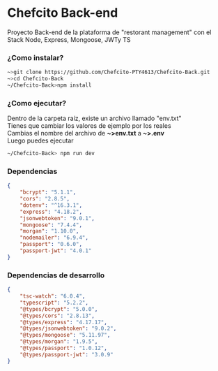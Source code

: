 # Chefcito Back-end

Proyecto Back-end de la plataforma de "restorant management" con el Stack Node, Express, Mongoose, JWTy TS

### ¿Como instalar?
``` bash
~>git clone https://github.com/Chefcito-PTY4613/Chefcito-Back.git
~>cd Chefcito-Back
~/Chefcito-Back>npm install
```
### ¿Como ejecutar?
Dentro de la carpeta raíz, existe un archivo llamado "env.txt" \
Tienes que cambiar los valores de ejemplo por los reales \
Cambias el nombre del archivo de **~>env.txt** a **~>.env** \
Luego puedes ejecutar
``` bash 
~/Chefcito-Back> npm run dev
```
### Dependencias
```json
{
    "bcrypt": "5.1.1",
    "cors": "2.8.5",
    "dotenv": "^16.3.1",
    "express": "4.18.2",
    "jsonwebtoken": "9.0.1",
    "mongoose": "7.4.4",
    "morgan": "1.10.0",
    "nodemailer": "6.9.4",
    "passport": "0.6.0",
    "passport-jwt": "4.0.1"
}
```
### Dependencias de desarrollo
```json
{
    "tsc-watch": "6.0.4",
    "typescript": "5.2.2",
    "@types/bcrypt": "5.0.0",
    "@types/cors": "2.8.13",
    "@types/express": "4.17.17",
    "@types/jsonwebtoken": "9.0.2",
    "@types/mongoose": "5.11.97",
    "@types/morgan": "1.9.5",
    "@types/passport": "1.0.12",
    "@types/passport-jwt": "3.0.9"
}
```

